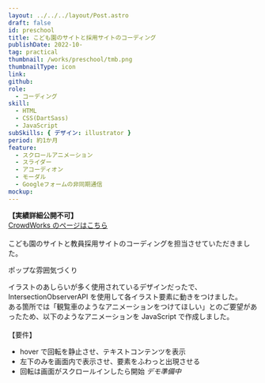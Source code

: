 ```yaml
---
layout: ../../../layout/Post.astro
draft: false
id: preschool
title: こども園のサイトと採用サイトのコーディング
publishDate: 2022-10-
tag: practical
thumbnail: /works/preschool/tmb.png
thumbnailType: icon
link:
github:
role:
  - コーディング
skill:
  - HTML
  - CSS(DartSass)
  - JavaScript
subSkills: { デザイン: illustrator }
period: 約1か月
feature:
  - スクロールアニメーション
  - スライダー
  - アコーディオン
  - モーダル
  - Googleフォームの非同期通信
mockup:
---
```


**【実績詳細公開不可】**  
<a class="bl_entry_blankLink" href='https://crowdworks.jp/public/employees/2210160' target="_blank" rel="noopener noreferrer">
CrowdWorks のページはこちら
</a>  
<br />
こども園のサイトと教員採用サイトのコーディングを担当させていただきました。

<p class="bl_entry_pointText">ポップな雰囲気づくり</p>

イラストのあしらいが多く使用されているデザインだったで、IntersectionObserverAPI を使用して各イラスト要素に動きをつけました。  
ある箇所では「観覧車のようなアニメーションをつけてほしい」とのご要望があったため、以下のようなアニメーションを JavaScript で作成しました。  
<br />
【要件】

- hover で回転を静止させ、テキストコンテンツを表示
- 左下のみを画面内で表示させ、要素をふわっと出現させる
- 回転は画面がスクロールインしたら開始
  _デモ準備中_
